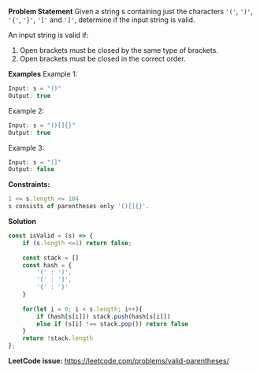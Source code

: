 **Problem Statement**
Given a string s containing just the characters `'('`, `')'`, `'{'`, `'}'`, `'['` and `']'`, determine if the input string is valid.

An input string is valid if:

1. Open brackets must be closed by the same type of brackets.
2. Open brackets must be closed in the correct order.
 
**Examples**
Example 1:
```js
Input: s = "()"
Output: true
```

Example 2:
```js
Input: s = "()[]{}"
Output: true
```

Example 3:
```js
Input: s = "(]"
Output: false
```

**Constraints:**
```js
1 <= s.length <= 104
s consists of parentheses only '()[]{}'.
```

**Solution**
```js
const isValid = (s) => {
    if (s.length <=1) return false;
    
    const stack = []
    const hash = {
        '(' : ')',
        '[' : ']',
        '{' : '}'
    }
    
    for(let i = 0; i < s.length; i++){
        if (hash[s[i]]) stack.push(hash[s[i]])
        else if (s[i] !== stack.pop()) return false
    }
    return !stack.length
};
```

**LeetCode issue:** 
https://leetcode.com/problems/valid-parentheses/
